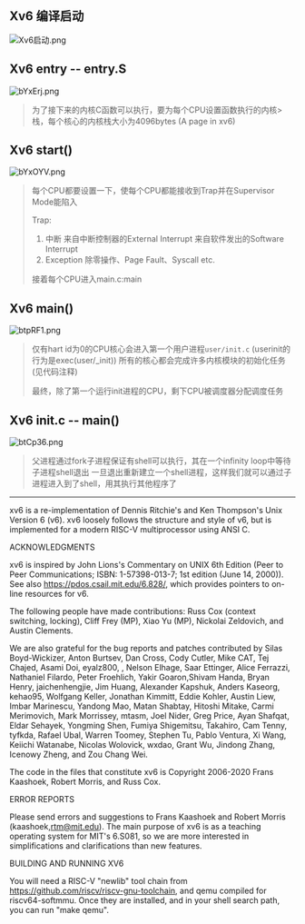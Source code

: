 ## Xv6 编译启动
![Xv6启动.png](https://s4.ax1x.com/2022/03/03/bYbin0.png)

## Xv6 entry -- entry.S
![bYxErj.png](https://s4.ax1x.com/2022/03/03/bYxErj.png)

> 为了接下来的内核C函数可以执行，要为每个CPU设置函数执行的内核> 栈，每个核心的内核栈大小为4096bytes (A page in xv6)


## Xv6 start()
![bYxOYV.png](https://s4.ax1x.com/2022/03/03/bYxOYV.png)

> 每个CPU都要设置一下，使每个CPU都能接收到Trap并在Supervisor Mode能陷入
>
> Trap: 
>    1. 中断
>        来自中断控制器的External Interrupt
>        来自软件发出的Software Interrupt
>    2. Exception
>        除零操作、Page Fault、Syscall etc.
>
> 接着每个CPU进入main.c:main
>

## Xv6 main()
![btpRF1.png](https://s4.ax1x.com/2022/03/03/btpRF1.png)

> 仅有hart id为0的CPU核心会进入第一个用户进程`user/init.c` (userinit的行为是exec(user/_init))
> 所有的核心都会完成许多内核模块的初始化任务(见代码注释)
> 
> 最终，除了第一个运行init进程的CPU，剩下CPU被调度器分配调度任务
> 

## Xv6 init.c -- main()
![btCp36.png](https://s4.ax1x.com/2022/03/03/btCp36.png)

> 父进程通过fork子进程保证有shell可以执行，其在一个infinity loop中等待子进程shell退出 
> 一旦退出重新建立一个shell进程，这样我们就可以通过子进程进入到了shell，用其执行其他程序了
> 
------------------------------------------------------------------------

xv6 is a re-implementation of Dennis Ritchie's and Ken Thompson's Unix
Version 6 (v6).  xv6 loosely follows the structure and style of v6,
but is implemented for a modern RISC-V multiprocessor using ANSI C.

ACKNOWLEDGMENTS

xv6 is inspired by John Lions's Commentary on UNIX 6th Edition (Peer
to Peer Communications; ISBN: 1-57398-013-7; 1st edition (June 14,
2000)). See also https://pdos.csail.mit.edu/6.828/, which
provides pointers to on-line resources for v6.

The following people have made contributions: Russ Cox (context switching,
locking), Cliff Frey (MP), Xiao Yu (MP), Nickolai Zeldovich, and Austin
Clements.

We are also grateful for the bug reports and patches contributed by
Silas Boyd-Wickizer, Anton Burtsev, Dan Cross, Cody Cutler, Mike CAT,
Tej Chajed, Asami Doi, eyalz800, , Nelson Elhage, Saar Ettinger, Alice
Ferrazzi, Nathaniel Filardo, Peter Froehlich, Yakir Goaron,Shivam
Handa, Bryan Henry, jaichenhengjie, Jim Huang, Alexander Kapshuk,
Anders Kaseorg, kehao95, Wolfgang Keller, Jonathan Kimmitt, Eddie
Kohler, Austin Liew, Imbar Marinescu, Yandong Mao, Matan Shabtay,
Hitoshi Mitake, Carmi Merimovich, Mark Morrissey, mtasm, Joel Nider,
Greg Price, Ayan Shafqat, Eldar Sehayek, Yongming Shen, Fumiya
Shigemitsu, Takahiro, Cam Tenny, tyfkda, Rafael Ubal, Warren Toomey,
Stephen Tu, Pablo Ventura, Xi Wang, Keiichi Watanabe, Nicolas
Wolovick, wxdao, Grant Wu, Jindong Zhang, Icenowy Zheng, and Zou Chang
Wei.

The code in the files that constitute xv6 is
Copyright 2006-2020 Frans Kaashoek, Robert Morris, and Russ Cox.

ERROR REPORTS

Please send errors and suggestions to Frans Kaashoek and Robert Morris
(kaashoek,rtm@mit.edu). The main purpose of xv6 is as a teaching
operating system for MIT's 6.S081, so we are more interested in
simplifications and clarifications than new features.

BUILDING AND RUNNING XV6

You will need a RISC-V "newlib" tool chain from
https://github.com/riscv/riscv-gnu-toolchain, and qemu compiled for
riscv64-softmmu. Once they are installed, and in your shell
search path, you can run "make qemu".
